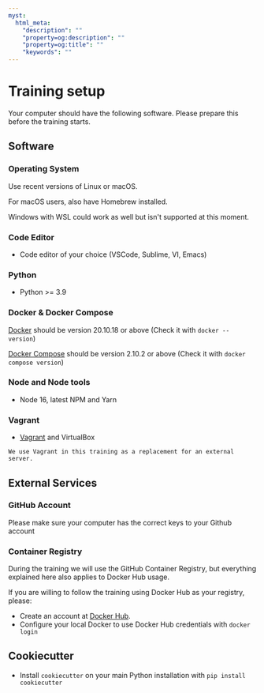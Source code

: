 ```yaml
---
myst:
  html_meta:
    "description": ""
    "property=og:description": ""
    "property=og:title": ""
    "keywords": ""
---
```


# Training setup

Your computer should have the following software. Please prepare this before the training starts.

## Software

### Operating System

Use recent versions of Linux or macOS.

For macOS users, also have Homebrew installed.

Windows with WSL could work as well but isn't supported at this moment.

### Code Editor

- Code editor of your choice (VSCode, Sublime, VI, Emacs)

### Python

- Python >= 3.9

### Docker & Docker Compose

[Docker](https://docs.docker.com/get-docker/) should be version 20.10.18 or above (Check it with `docker --version`)

[Docker Compose](https://docs.docker.com/compose/install/) should be version 2.10.2 or above (Check it with `docker compose version`)

### Node and Node tools

- Node 16, latest NPM and Yarn

### Vagrant

- [Vagrant](https://www.vagrantup.com/downloads) and VirtualBox

```{note}
We use Vagrant in this training as a replacement for an external server.
```

## External Services

### GitHub Account

Please make sure your computer has the correct keys to your Github account

### Container Registry

During the training we will use the GitHub Container Registry, but everything explained here also applies to Docker Hub usage.

If you are willing to follow the training using Docker Hub as your registry, please:

- Create an account at [Docker Hub](https://hub.docker.com/).
- Configure your local Docker to use Docker Hub credentials with `docker login`

## Cookiecutter

- Install `cookiecutter` on your main Python installation with `pip install cookiecutter`
